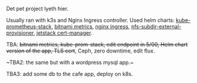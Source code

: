 Det pet project lyeth hier.

Usually ran with k3s and Nginx Ingress controller.
Used helm charts: [kube-prometheus-stack](https://prometheus-community.github.io/helm-charts ), [bitnami metrics](https://charts.bitnami.com/bitnami), [nginx ingress](https://kubernetes.github.io/ingress-nginx), [nfs-subdir-external-provisioner](https://kubernetes-sigs.github.io/nfs-subdir-external-provisioner/), [jetstack cert-manager](https://charts.jetstack.io).


TBA: ~~bitnami metrics, kube-prom-stack, edit endpoint in 5/00, Helm chart version of the app, TLS cert~~, Ceph, zero downtime, edit flux.

~TBA2: the same but with a wordpress mysql app.~

TBA3: add some db to the cafe app, deploy on k8s.
